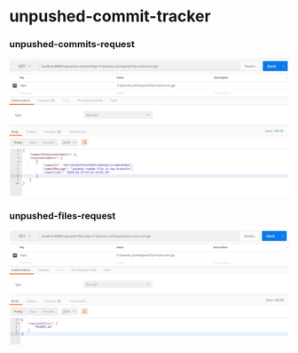 # unpushed-commit-tracker

### unpushed-commits-request
![](images/getUnpushedCommits.jpg)

### unpushed-files-request
![](images/getUnpushedFiles.jpg)
